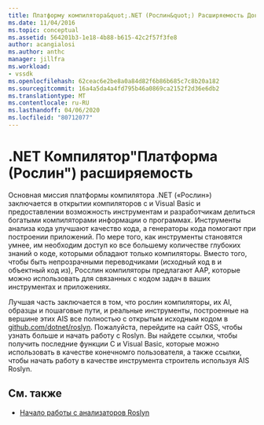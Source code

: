 ```yaml
---
title: Платформу компилятора&quot;.NET (Рослин&quot;) Расширяемость Документы Майкрософт
ms.date: 11/04/2016
ms.topic: conceptual
ms.assetid: 564201b3-1e18-4b88-b615-42c2f57f3fe8
author: acangialosi
ms.author: anthc
manager: jillfra
ms.workload:
- vssdk
ms.openlocfilehash: 62ceac6e2be8a0a84d82f6b86b685c7c8b20a182
ms.sourcegitcommit: 16a4a5da4a4fd795b46a0869ca2152f2d36e6db2
ms.translationtype: MT
ms.contentlocale: ru-RU
ms.lasthandoff: 04/06/2020
ms.locfileid: "80712077"
---
```

# <a name="net-compiler-platform-quotroslynquot-extensibility"></a>.NET Компилятор&quot;Платформа (Рослин&quot;) расширяемость
Основная миссия платформы компилятора .NET («Рослин») заключается в открытии компиляторов c и Visual Basic и предоставлении возможность инструментам и разработчикам делиться богатыми компиляторами информации о программах. Инструменты анализа кода улучшают качество кода, а генераторы кода помогают при построении приложений. По мере того, как инструменты становятся умнее, им необходим доступ ко все большему количестве глубоких знаний о коде, которыми обладают только компиляторы. Вместо того, чтобы быть непрозрачными переводчиками (исходный код в и объектный код из), Росслин компиляторы предлагают AAP, которые можно использовать для связанных с кодом задач в ваших инструментах и приложениях.

 Лучшая часть заключается в том, что рослин компиляторы, их AI, образцы и пошаговые пути, и реальные инструменты, построенные на вершине этих AIS все полностью с открытым исходным кодом в [github.com/dotnet/roslyn](https://github.com/dotnet/Roslyn). Пожалуйста, перейдите на сайт OSS, чтобы узнать больше и начать работу с Roslyn. Вы найдете ссылки, чтобы получить последние функции C и Visual Basic, которые можно использовать в качестве конечномго пользователя, а также ссылки, чтобы начать работу в качестве инструмента строитель используя AIS Roslyn.

## <a name="see-also"></a>См. также
- [Начало работы с анализаторов Roslyn](../extensibility/getting-started-with-roslyn-analyzers.md)
